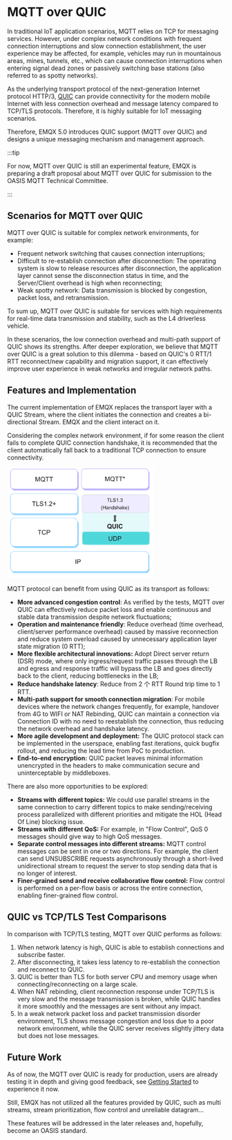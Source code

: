 # MQTT over QUIC

In traditional IoT application scenarios, MQTT relies on TCP for messaging services. However, under complex network conditions with frequent connection interruptions and slow connection establishment, the user experience may be affected, for example, vehicles may run in mountainous areas, mines, tunnels, etc., which can cause connection interruptions when entering signal dead zones or passively switching base stations (also referred to as spotty networks). 

As the underlying transport protocol of the next-generation Internet protocol HTTP/3,  [QUIC](https://datatracker.ietf.org/doc/html/rfc9000) can provide connectivity for the modern mobile Internet with less connection overhead and message latency compared to TCP/TLS protocols. Therefore, it is highly suitable for IoT messaging scenarios. 

Therefore, EMQX 5.0 introduces QUIC support (MQTT over QUIC) and designs a unique messaging mechanism and management approach.

:::tip

For now, MQTT over QUIC is still an experimental feature, EMQX is preparing a draft proposal about MQTT over QUIC for submission to the OASIS MQTT Technical Committee.

:::

## Scenarios for MQTT over QUIC

MQTT over QUIC is suitable for complex network environments, for example:

- Frequent network switching that causes connection interruptions;
- Difficult to re-establish connection after disconnection: The operating system is slow to release resources after disconnection, the application layer cannot sense the disconnection status in time, and the Server/Client overhead is high when reconnecting;
- Weak spotty network: Data transmission is blocked by congestion, packet loss, and retransmission.

To sum up, MQTT over QUIC is suitable for services with high requirements for real-time data transmission and stability, such as the L4 driverless vehicle. 

In these scenarios, the low connection overhead and multi-path support of QUIC shows its strengths. After deeper exploration, we believe that MQTT over QUIC is a great solution to this dilemma - based on QUIC's 0 RTT/1 RTT reconnect/new capability and migration support, it can effectively improve user experience in weak networks and irregular network paths.

## Features and Implementation

The current implementation of EMQX replaces the transport layer with a QUIC Stream, where the client initiates the connection and creates a bi-directional Stream. EMQX and the client interact on it.

Considering the complex network environment, if for some reason the client fails to complete QUIC connection handshake, it is recommended that the client automatically fall back to a traditional TCP connection to ensure connectivity.

<img src="./assets/mqtt-over-quic.png" alt="MQTT over QUIC" style="zoom:33%;" />

MQTT protocol can benefit from using QUIC as its transport as follows:

- **More advanced congestion control**: As verified by the tests, MQTT over QUIC can effectively reduce packet loss and enable continuous and stable data transmission despite network fluctuations;
- **Operation and maintenance friendly**: Reduce overhead (time overhead, client/server performance overhead) caused by massive reconnection and reduce system overload caused by unnecessary application layer state migration (0 RTT);
- **More flexible architectural innovations:** Adopt Direct server return (DSR) mode, where only ingress/request traffic passes through the LB and egress and response traffic will bypass the LB and goes directly back to the client, reducing bottlenecks in the LB;
- **Reduce handshake latency**: Reduce from 2 个 RTT Round trip time to 1 RTT.
- **Multi-path support for smooth connection migration**: For mobile devices where the network changes frequently, for example, handover from 4G to WIFI or NAT Rebinding, QUIC can maintain a connection via Connection ID with no need to reestablish the connection, thus reducing the network overhead and handshake latency. 
- **More agile development and deployment:** The QUIC protocol stack can be implemented in the userspace, enabling fast iterations, quick bugfix rollout, and reducing the lead time from PoC to production.
- **End-to-end encryption:** QUIC packet leaves minimal information unencrypted in the headers to make communication secure and uninterceptable by middleboxes.

There are also more opportunities to be explored:

- **Streams with different topics:** We could use parallel streams in the same connection to carry different topics to make sending/receiving process parallelized with different priorities and mitigate the HOL (Head Of Line) blocking issue.
- **Streams with different QoS:** For example, in "Flow Control", QoS 0 messages should give way to high QoS messages.
- **Separate control messages into different streams:** MQTT control messages can be sent in one or two directions. For example, the client can send UNSUBSCRIBE requests asynchronously through a short-lived unidirectional stream to request the server to stop sending data that is no longer of interest.
- **Finer-grained send and receive collaborative flow control:** Flow control is performed on a per-flow basis or across the entire connection, enabling finer-grained flow control.

## QUIC vs TCP/TLS Test Comparisons

In comparison with TCP/TLS testing, MQTT over QUIC performs as follows:

1. When network latency is high, QUIC is able to establish connections and subscribe faster.
2. After disconnecting, it takes less latency to re-establish the connection and reconnect to QUIC.
3. QUIC is better than TLS for both server CPU and memory usage when connecting/reconnecting on a large scale.
4. When NAT rebinding, client reconnection response under TCP/TLS is very slow and the message transmission is broken, while QUIC handles it more smoothly and the messages are sent without any impact.
5. In a weak network packet loss and packet transmission disorder environment, TLS shows message congestion and loss due to a poor network environment, while the QUIC server receives slightly jittery data but does not lose messages.

## Future Work

As of now, the MQTT over QUIC is ready for production, users are already testing it in depth and giving good feedback, see [Getting Started](./getting-started.md) to experience it now.

Still, EMQX has not utilized all the features provided by QUIC, such as multi streams, stream prioritization, flow control and
unreliable datagram...

These features will be addressed in the later releases and, hopefully, become an OASIS standard.
